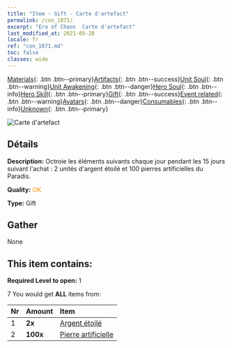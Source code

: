 ```yaml
---
title: "Item - Gift - Carte d'artefact"
permalink: /con_1871/
excerpt: "Era of Chaos  Carte d'artefact"
last_modified_at: 2021-05-28
locale: fr
ref: "con_1871.md"
toc: false
classes: wide
---
```

 [Materials](/ItemsFR/){: .btn .btn--primary}[Artifacts](/ItemsFR/Artifacts/){: .btn .btn--success}[Unit Soul](/ItemsFR/UnitSoul/){: .btn .btn--warning}[Unit Awakening](/ItemsFR/UnitAwakening/){: .btn .btn--danger}[Hero Soul](/ItemsFR/HeroSoul/){: .btn .btn--info}[Hero Skill](/ItemsFR/HeroSkill/){: .btn .btn--primary}[Gift](/ItemsFR/Gift/){: .btn .btn--success}[Event related](/ItemsFR/Events/){: .btn .btn--warning}[Avatars](/ItemsFR/Avatars/){: .btn .btn--danger}[Consumables](/ItemsFR/Consumables/){: .btn .btn--info}[Unknown](/ItemsFR/Unknown/){: .btn .btn--primary}

 ![Carte d'artefact](/images/t/i_907494.png)

## Détails
 **Description:** Octroie les éléments suivants chaque jour pendant les 15 jours suivant l'achat : 2 unités d'argent étoilé et 100 pierres artificielles du Paradis.

 **Quality:** <span style="color: #FF8C00">OK</span>

 **Type:** Gift

## Gather

  None

## This item contains:

 **Required Level to open:** 1

 7 You would get **ALL** items  from:

  | Nr | Amount |     Item    |
  |:---|:-------|:------------|
  | 1 |  **2x** | [Argent étoilé](/ItemsFR/con_969/) |  | 
  | 2 |  **100x** | [Pierre artificielle](/ItemsFR/art_188/) |  | 
